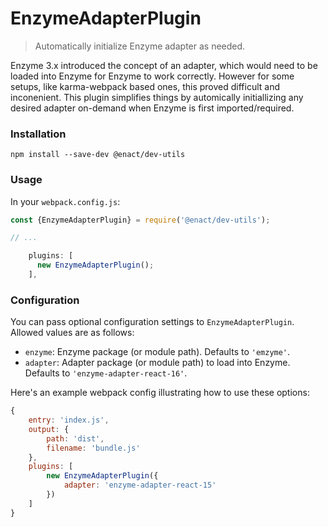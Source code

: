 # EnzymeAdapterPlugin

> Automatically initialize Enzyme adapter as needed.

Enzyme 3.x introduced the concept of an adapter, which would need to be loaded into Enzyme for Enzyme to work correctly. However for some setups, like karma-webpack based ones, this proved difficult and inconenient. This plugin simplifies things by automically initiallizing any desired adapter on-demand when Enzyme is first imported/required.

### Installation

```
npm install --save-dev @enact/dev-utils
```

### Usage

In your `webpack.config.js`:

```js
const {EnzymeAdapterPlugin} = require('@enact/dev-utils');

// ...

    plugins: [
      new EnzymeAdapterPlugin();
    ],
```

### Configuration
You can pass optional configuration settings to `EnzymeAdapterPlugin`.
Allowed values are as follows:

- `enzyme`: Enzyme package (or module path). Defaults to `'emzyme'`.
- `adapter`: Adapter package (or module path) to load into Enzyme. Defaults to `'enzyme-adapter-react-16'`.

Here's an example webpack config illustrating how to use these options:
```javascript
{
	entry: 'index.js',
	output: {
		path: 'dist',
		filename: 'bundle.js'
	},
	plugins: [
		new EnzymeAdapterPlugin({
			adapter: 'enzyme-adapter-react-15'
		})
	]
}
```

